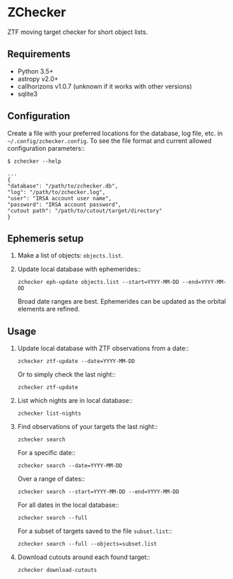# ZChecker
ZTF moving target checker for short object lists.

## Requirements

* Python 3.5+
* astropy v2.0+
* callhorizons v1.0.7 (unknown if it works with other versions)
* sqlite3

## Configuration

Create a file with your preferred locations for the database, log
file, etc. in `~/.config/zchecker.config`.  To see the file format and
current allowed configuration parameters::

  ```
$ zchecker --help
  
...
{
  "database": "/path/to/zchecker.db",
  "log": "/path/to/zchecker.log",
  "user": "IRSA account user name",
  "password": "IRSA account password",
  "cutout path": "/path/to/cutout/target/directory"
}

```

## Ephemeris setup

1. Make a list of objects: `objects.list`.

1. Update local database with ephemerides::

     `zchecker eph-update objects.list --start=YYYY-MM-DD --end=YYYY-MM-DD` 

   Broad date ranges are best.  Ephemerides can be updated as the
   orbital elements are refined.

## Usage

1. Update local database with ZTF observations from a date::

	`zchecker ztf-update --date=YYYY-MM-DD`

   Or to simply check the last night::
	
     `zchecker ztf-update`

1. List which nights are in local database::

     `zchecker list-nights`

1. Find observations of your targets the last night::

     `zchecker search`

   For a specific date::

     `zchecker search --date=YYYY-MM-DD`
	
   Over a range of dates::
	
     `zchecker search --start=YYYY-MM-DD --end=YYYY-MM-DD`

   For all dates in the local database::

     `zchecker search --full`
	
   For a subset of targets saved to the file `subset.list`::

     `zchecker search --full --objects=subset.list`
	
1. Download cutouts around each found target::

     `zchecker download-cutouts`


